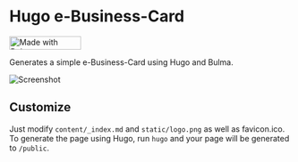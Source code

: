 # Hugo e-Business-Card
<a href="https://bulma.io">
<img src="https://bulma.io/images/made-with-bulma.png" alt="Made with Bulma" width="128" height="24">
</a>

Generates a simple e-Business-Card using Hugo and Bulma.

![Screenshot](https://i.imgur.com/VD95lp3.png)

## Customize
Just modify `content/_index.md` and `static/logo.png` as well as favicon.ico.
To generate the page using Hugo, run `hugo` and your page will be generated to `/public`.
